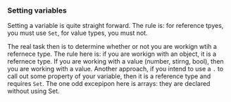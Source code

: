 ### Setting variables

Setting a variable is quite straight forward. The rule is: for reference tpyes, you must use `Set`, for value types, you must not.

The real task then is to determine whether or not you are workign wtih a refernece type. The rule here is: if you are workign with an object, it is a refernece type. If you are working with a value (number, stirng, bool), then you are working with a value. Another approach, if you intend to use a `.` to call out some property of your variable, then it is a reference type and requires `Set`. The one odd excepipon here is arrays: they are declared without using Set.
